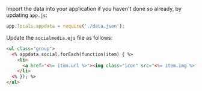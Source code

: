 Import the data into your application if you haven't done so already, by updating `app.js`:

```javascript
app.locals.appdata = require('./data.json');
```

Update the `socialmedia.ejs` file as follows:

```html
<ul class="group">
  <% appdata.social.forEach(function(item) { %>
    <li>
      <a href="<%= item.url %>"><img class="icon" src="<%= item.img %>" alt="icon for <%= item.shortname %>" /></a>
    </li>
  <% }); %>
</ul>
```

